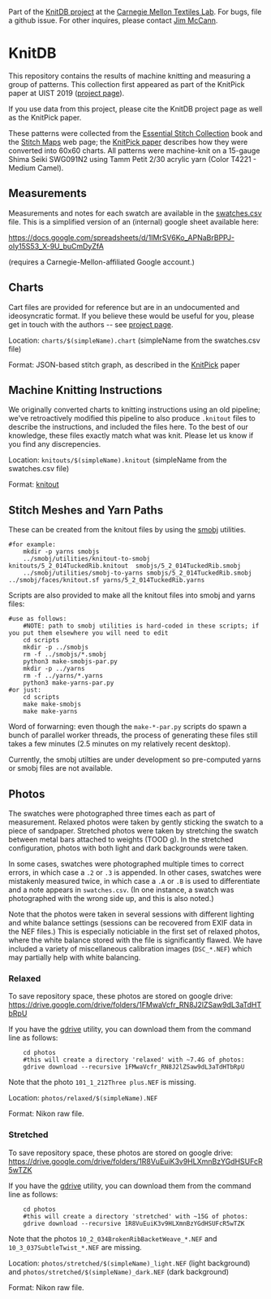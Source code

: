 Part of the [KnitDB project](http://db.knit.zone) at the [Carnegie Mellon Textiles Lab](https://textiles-lab.github.io/).
For bugs, file a github issue.
For other inquires, please contact [Jim McCann](http://www.cs.cmu.edu/~jmccann/).

# KnitDB

This repository contains the results of machine knitting and measuring a group of patterns.
This collection first appeared as part of the KnitPick paper at UIST 2019 ([project page](https://textiles-lab.github.io/publications/2019-knitpick/)).

If you use data from this project, please cite the KnitDB project page as well as the KnitPick paper.

These patterns were collected from the [Essential Stitch Collection](https://lccn.loc.gov/2009047907) book and the [Stitch Maps](https://stitch-maps.com/) web page; the [KnitPick paper](https://textiles-lab.github.io/publications/2019-knitpick/) describes how they were converted into 60x60 charts.
All patterns were machine-knit on a 15-gauge Shima Seiki SWG091N2 using Tamm Petit 2/30 acrylic yarn (Color T4221 - Medium Camel).

## Measurements
Measurements and notes for each swatch are available in the [swatches.csv](swatches.csv) file.
This is a simplified version of an (internal) google sheet available here:

https://docs.google.com/spreadsheets/d/1IMrSV6Ko_APNaBrBPPJ-oIy15S53_X-9U_buCmDyZfA

(requires a Carnegie-Mellon-affiliated Google account.)

## Charts
Cart files are provided for reference but are in an undocumented and ideosyncratic format.
If you believe these would be useful for you, please get in touch with the authors -- see [project page](https://textiles-lab.github.io/projects/knitdb/).

Location: ```charts/$(simpleName).chart``` (simpleName from the swatches.csv file)

Format: JSON-based stitch graph, as described in the [KnitPick](https://textiles-lab.github.io/publications/2019-knitpick/) paper

## Machine Knitting Instructions
We originally converted charts to knitting instructions using an old pipeline; we've retroactively modified this pipeline to also produce ```.knitout``` files to describe the instructions, and included the files here.
To the best of our knowledge, these files exactly match what was knit. Please let us know if you find any discrepencies.

Location: ```knitouts/$(simpleName).knitout``` (simpleName from the swatches.csv file)

Format: [knitout](https://github.com/textiles-lab/knitout)

## Stitch Meshes and Yarn Paths
These can be created from the knitout files by using the [smobj](https://github.com/textiles-lab/smobj) utilities.
```
#for example:
	mkdir -p yarns smobjs
	../smobj/utilities/knitout-to-smobj knitouts/5_2_014TuckedRib.knitout  smobjs/5_2_014TuckedRib.smobj
	../smobj/utilities/smobj-to-yarns smobjs/5_2_014TuckedRib.smobj ../smobj/faces/knitout.sf yarns/5_2_014TuckedRib.yarns
```

Scripts are also provided to make all the knitout files into smobj and yarns files:
```
#use as follows:
	#NOTE: path to smobj utilities is hard-coded in these scripts; if you put them elsewhere you will need to edit
	cd scripts
	mkdir -p ../smobjs
	rm -f ../smobjs/*.smobj
	python3 make-smobjs-par.py
	mkdir -p ../yarns
	rm -f ../yarns/*.yarns
	python3 make-yarns-par.py
#or just:
	cd scripts
	make make-smobjs
	make make-yarns
```

Word of forwarning: even though the ```make-*-par.py``` scripts do spawn a bunch of parallel worker threads, the process of generating these files still takes a few minutes (2.5 minutes on my relatively recent desktop).

Currently, the smobj utilties are under development so pre-computed yarns or smobj files are not available.

## Photos
The swatches were photographed three times each as part of measurement.
Relaxed photos were taken by gently sticking the swatch to a piece of sandpaper.
Stretched photos were taken by stretching the swatch between metal bars attached to weights (TOOD g).
In the stretched configuration, photos with both light and dark backgrounds were taken.

In some cases, swatches were photographed multiple times to correct errors, in which case a ```.2``` or ```.3``` is appended.
In other cases, swatches were mistakenly measured twice, in which case a ```.A``` or ```.B``` is used to differentiate and a note appears in ```swatches.csv```.
(In one instance, a swatch was photographed with the wrong side up, and this is also noted.)

Note that the photos were taken in several sessions with different lighting and white balance settings (sessions can be recovered from EXIF data in the NEF files.)
This is especially noticiable in the first set of relaxed photos, where the white balance stored with the file is significantly flawed.
We have included a variety of miscellaneous calibration images (```DSC_*.NEF```) which may partially help with white balancing.

### Relaxed

To save repository space, these photos are stored on google drive:
https://drive.google.com/drive/folders/1FMwaVcfr_RN8J2lZSaw9dL3aTdHTbRpU

If you have the [gdrive](https://github.com/gdrive-org/gdrive) utility, you can download them from the command line as follows:
```
	cd photos
	#this will create a directory 'relaxed' with ~7.4G of photos:
	gdrive download --recursive 1FMwaVcfr_RN8J2lZSaw9dL3aTdHTbRpU
```

Note that the photo ```101_1_212Three plus.NEF``` is missing.

Location: ```photos/relaxed/$(simpleName).NEF```

Format: Nikon raw file.

### Stretched

To save repository space, these photos are stored on google drive:
https://drive.google.com/drive/folders/1R8VuEuiK3v9HLXmnBzYGdHSUFcR5wTZK

If you have the [gdrive](https://github.com/gdrive-org/gdrive) utility, you can download them from the command line as follows:
```
	cd photos
	#this will create a directory 'stretched' with ~15G of photos:
	gdrive download --recursive 1R8VuEuiK3v9HLXmnBzYGdHSUFcR5wTZK
```

Note that the photos ```10_2_034BrokenRibBacketWeave_*.NEF``` and ```10_3_037SubtleTwist_*.NEF``` are missing.

Location: ```photos/stretched/$(simpleName)_light.NEF``` (light background) and ```photos/stretched/$(simpleName)_dark.NEF``` (dark background)

Format: Nikon raw file.
